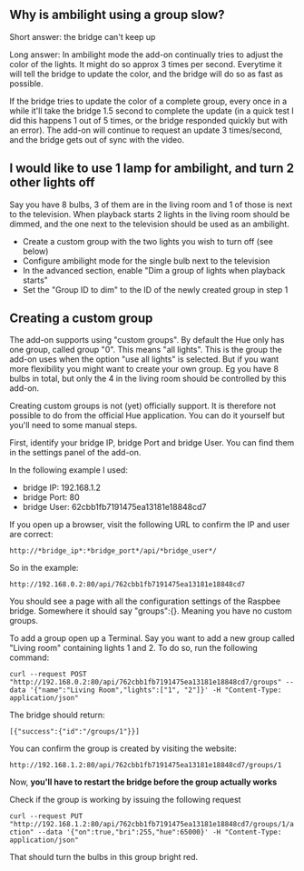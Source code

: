 Why is ambilight using a group slow?
------------------------------------

Short answer: the bridge can't keep up

Long answer: In ambilight mode the add-on continually tries to adjust the color of the lights. It might do so approx 3 times per second. Everytime it will tell the bridge to update the color, and the bridge will do so as fast as possible.

If the bridge tries to update the color of a complete group, every once in a while it'll take the bridge 1.5 second to complete the update (in a quick test I did this happens 1 out of 5 times, or the bridge responded quickly but with an error). The add-on will continue to request an update 3 times/second, and the bridge gets out of sync with the video.

I would like to use 1 lamp for ambilight, and turn 2 other lights off
---------------------------------------------------------------------

Say you have 8 bulbs, 3 of them are in the living room and 1 of those is next to the television. When playback starts 2 lights in the living room should be dimmed, and the one next to the television should be used as an ambilight.

 - Create a custom group with the two lights you wish to turn off (see below)
 - Configure ambilight mode for the single bulb next to the television
 - In the advanced section, enable "Dim a group of lights when playback starts"
 - Set the "Group ID to dim" to the ID of the newly created group in step 1

Creating a custom group
-----------------------

The add-on supports using "custom groups". By default the Hue only has one group, called group "0". This means "all lights". This is the group the add-on uses when the option "use all lights" is selected. But if you want more flexibility you might want to create your own group. Eg you have 8 bulbs in total, but only the 4 in the living room should be controlled by this add-on.

Creating custom groups is not (yet) officially support. It is therefore not possible to do from the official Hue application. You can do it yourself but you'll need to some manual steps.

First, identify your bridge IP, bridge Port and bridge User. You can find them in the settings panel of the add-on.

In the following example I used:
 - bridge IP: 192.168.1.2
 - bridge Port: 80
 - bridge User: 62cbb1fb7191475ea13181e18848cd7

If you open up a browser, visit the following URL to confirm the IP and user are correct:

`http://*bridge_ip*:*bridge_port*/api/*bridge_user*/`

So in the example:

`http://192.168.0.2:80/api/762cbb1fb7191475ea13181e18848cd7`

You should see a page with all the configuration settings of the Raspbee bridge. Somewhere it should say "groups":{}. Meaning you have no custom groups.

To add a group open up a Terminal. Say you want to add a new group called "Living room" containing lights 1 and 2. To do so, run the following command:

`curl --request POST "http://192.168.0.2:80/api/762cbb1fb7191475ea13181e18848cd7/groups" --data '{"name":"Living Room","lights":["1", "2"]}' -H "Content-Type: application/json"`

The bridge should return:

`[{"success":{"id":"/groups/1"}}]`

You can confirm the group is created by visiting the website:

`http://192.168.1.2:80/api/762cbb1fb7191475ea13181e18848cd7/groups/1`

Now, **you'll have to restart the bridge before the group actually works**

Check if the group is working by issuing the following request

`curl --request PUT "http://192.168.1.2:80/api/762cbb1fb7191475ea13181e18848cd7/groups/1/action" --data '{"on":true,"bri":255,"hue":65000}' -H "Content-Type: application/json"`

That should turn the bulbs in this group bright red.
